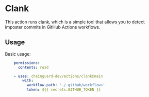 # Clank

This action runs [clank](https://github.com/chainguard-dev/clank), which is a simple
tool that allows you to detect imposter commits in GitHub Actions workflows.

## Usage

Basic usage:

```yaml
    permissions:
      contents: read

    - uses: chainguard-dev/actions/clank@main
        with:
          workflow-path: './.github/workflows'
          token: ${{ secrets.GITHUB_TOKEN }}
```
